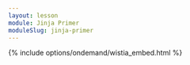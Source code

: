 ```yaml
---
layout: lesson
module: Jinja Primer
moduleSlug: jinja-primer
---
```



{% include options/ondemand/wistia_embed.html %}